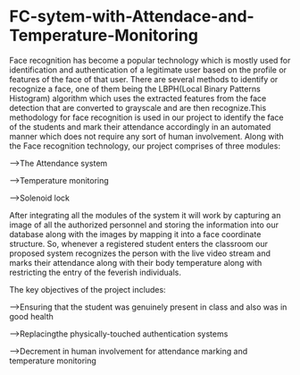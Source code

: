 # FC-sytem-with-Attendace-and-Temperature-Monitoring

Face recognition has become a popular technology which is mostly used for identification and authentication of a legitimate user based on the profile or features of the face of that user. There are several methods to identify or recognize a face, one of them being the LBPH(Local Binary Patterns Histogram) algorithm which uses the extracted features from the face detection that are converted to grayscale and are then recognize.This methodology for face recognition is used in our project to identify the face of the students and mark their attendance accordingly in an automated manner which does not require any sort of human involvement.
Along with the Face recognition technology, our project comprises of three modules:

-->The Attendance system

-->Temperature monitoring 

-->Solenoid lock 

After integrating all the modules of the system it will work by capturing an image of all the authorized personnel and storing the information into our database along with the images by mapping it into a face coordinate structure. So, whenever a registered student enters the classroom our proposed system recognizes the person with the live video stream and marks their attendance along with their body temperature along with restricting the entry of the feverish individuals.

The key objectives of the project includes:

-->Ensuring that the student was genuinely present in class and also was in good health

-->Replacingthe physically-touched authentication systems

-->Decrement in human involvement for attendance marking and temperature monitoring

